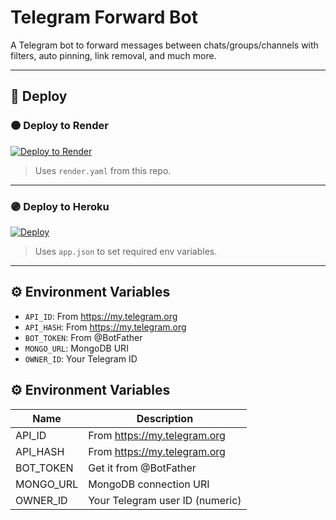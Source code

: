 # Telegram Forward Bot

A Telegram bot to forward messages between chats/groups/channels with filters, auto pinning, link removal, and much more.

---

## 🚀 Deploy

### 🟠 Deploy to Render
[![Deploy to Render](https://render.com/images/deploy-to-render-button.svg)](https://render.com/deploy?repo=https://github.com/jairamjiki/Forward-bot)

> Uses `render.yaml` from this repo.

---

### 🟣 Deploy to Heroku
[![Deploy](https://www.herokucdn.com/deploy/button.svg)](https://heroku.com/deploy?template=https://github.com/jairamjiki/Forward-bot)

> Uses `app.json` to set required env variables.

---

## ⚙️ Environment Variables

- `API_ID`: From https://my.telegram.org
- `API_HASH`: From https://my.telegram.org
- `BOT_TOKEN`: From @BotFather
- `MONGO_URL`: MongoDB URI
- `OWNER_ID`: Your Telegram ID


## ⚙️ Environment Variables

| Name       | Description                         |
|------------|-------------------------------------|
| API_ID     | From https://my.telegram.org        |
| API_HASH   | From https://my.telegram.org        |
| BOT_TOKEN  | Get it from @BotFather              |
| MONGO_URL  | MongoDB connection URI              |
| OWNER_ID   | Your Telegram user ID (numeric)     |
